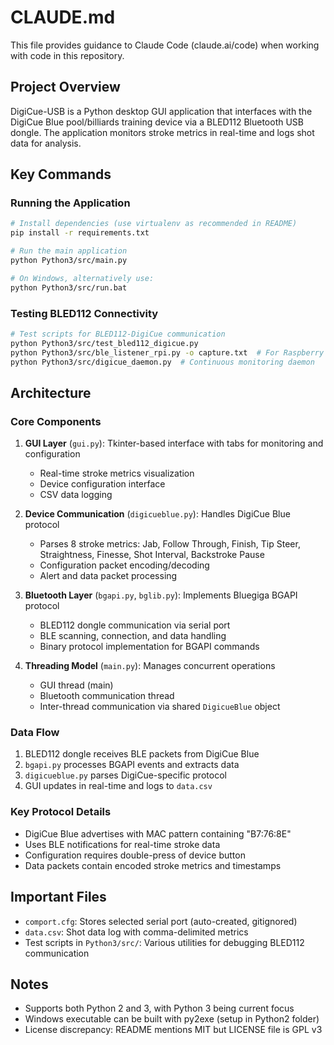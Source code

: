 # CLAUDE.md

This file provides guidance to Claude Code (claude.ai/code) when working with code in this repository.

## Project Overview

DigiCue-USB is a Python desktop GUI application that interfaces with the DigiCue Blue pool/billiards training device via a BLED112 Bluetooth USB dongle. The application monitors stroke metrics in real-time and logs shot data for analysis.

## Key Commands

### Running the Application
```bash
# Install dependencies (use virtualenv as recommended in README)
pip install -r requirements.txt

# Run the main application
python Python3/src/main.py

# On Windows, alternatively use:
python Python3/src/run.bat
```

### Testing BLED112 Connectivity
```bash
# Test scripts for BLED112-DigiCue communication
python Python3/src/test_bled112_digicue.py
python Python3/src/ble_listener_rpi.py -o capture.txt  # For Raspberry Pi
python Python3/src/digicue_daemon.py  # Continuous monitoring daemon
```

## Architecture

### Core Components

1. **GUI Layer** (`gui.py`): Tkinter-based interface with tabs for monitoring and configuration
   - Real-time stroke metrics visualization
   - Device configuration interface
   - CSV data logging

2. **Device Communication** (`digicueblue.py`): Handles DigiCue Blue protocol
   - Parses 8 stroke metrics: Jab, Follow Through, Finish, Tip Steer, Straightness, Finesse, Shot Interval, Backstroke Pause
   - Configuration packet encoding/decoding
   - Alert and data packet processing

3. **Bluetooth Layer** (`bgapi.py`, `bglib.py`): Implements Bluegiga BGAPI protocol
   - BLED112 dongle communication via serial port
   - BLE scanning, connection, and data handling
   - Binary protocol implementation for BGAPI commands

4. **Threading Model** (`main.py`): Manages concurrent operations
   - GUI thread (main)
   - Bluetooth communication thread
   - Inter-thread communication via shared `DigicueBlue` object

### Data Flow

1. BLED112 dongle receives BLE packets from DigiCue Blue
2. `bgapi.py` processes BGAPI events and extracts data
3. `digicueblue.py` parses DigiCue-specific protocol
4. GUI updates in real-time and logs to `data.csv`

### Key Protocol Details

- DigiCue Blue advertises with MAC pattern containing "B7:76:8E"
- Uses BLE notifications for real-time stroke data
- Configuration requires double-press of device button
- Data packets contain encoded stroke metrics and timestamps

## Important Files

- `comport.cfg`: Stores selected serial port (auto-created, gitignored)
- `data.csv`: Shot data log with comma-delimited metrics
- Test scripts in `Python3/src/`: Various utilities for debugging BLED112 communication

## Notes

- Supports both Python 2 and 3, with Python 3 being current focus
- Windows executable can be built with py2exe (setup in Python2 folder)
- License discrepancy: README mentions MIT but LICENSE file is GPL v3